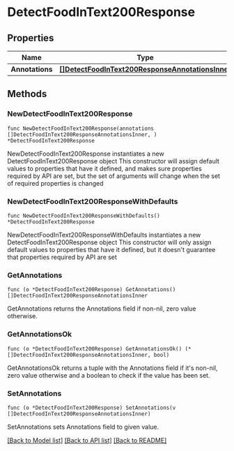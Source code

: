 # DetectFoodInText200Response

## Properties

Name | Type | Description | Notes
------------ | ------------- | ------------- | -------------
**Annotations** | [**[]DetectFoodInText200ResponseAnnotationsInner**](DetectFoodInText200ResponseAnnotationsInner.md) |  | 

## Methods

### NewDetectFoodInText200Response

`func NewDetectFoodInText200Response(annotations []DetectFoodInText200ResponseAnnotationsInner, ) *DetectFoodInText200Response`

NewDetectFoodInText200Response instantiates a new DetectFoodInText200Response object
This constructor will assign default values to properties that have it defined,
and makes sure properties required by API are set, but the set of arguments
will change when the set of required properties is changed

### NewDetectFoodInText200ResponseWithDefaults

`func NewDetectFoodInText200ResponseWithDefaults() *DetectFoodInText200Response`

NewDetectFoodInText200ResponseWithDefaults instantiates a new DetectFoodInText200Response object
This constructor will only assign default values to properties that have it defined,
but it doesn't guarantee that properties required by API are set

### GetAnnotations

`func (o *DetectFoodInText200Response) GetAnnotations() []DetectFoodInText200ResponseAnnotationsInner`

GetAnnotations returns the Annotations field if non-nil, zero value otherwise.

### GetAnnotationsOk

`func (o *DetectFoodInText200Response) GetAnnotationsOk() (*[]DetectFoodInText200ResponseAnnotationsInner, bool)`

GetAnnotationsOk returns a tuple with the Annotations field if it's non-nil, zero value otherwise
and a boolean to check if the value has been set.

### SetAnnotations

`func (o *DetectFoodInText200Response) SetAnnotations(v []DetectFoodInText200ResponseAnnotationsInner)`

SetAnnotations sets Annotations field to given value.



[[Back to Model list]](../README.md#documentation-for-models) [[Back to API list]](../README.md#documentation-for-api-endpoints) [[Back to README]](../README.md)


